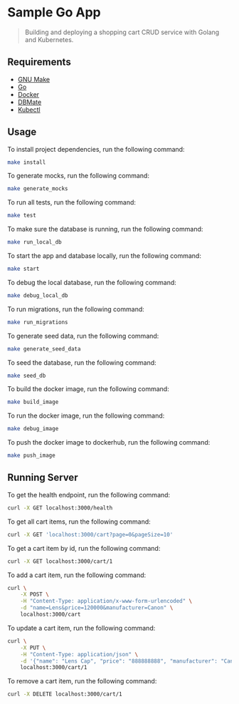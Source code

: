 # Sample Go App
> Building and deploying a shopping cart CRUD service with Golang and Kubernetes.

## Requirements

- [GNU Make](https://www.gnu.org/software/make/)
- [Go](https://golang.org/)
- [Docker](https://hub.docker.com/)
- [DBMate](https://github.com/amacneil/dbmate)
- [Kubectl](https://kubernetes.io/docs/tasks/tools/install-kubectl/)

## Usage

To install project dependencies, run the following command:
```bash
make install
```

To generate mocks, run the following command:
```bash
make generate_mocks
```

To run all tests, run the following command:
```bash
make test
```

To make sure the database is running, run the following command:
```bash
make run_local_db
```

To start the app and database locally, run the following command:
```bash
make start
```

To debug the local database, run the following command:
```bash
make debug_local_db
```

To run migrations, run the following command:
```bash
make run_migrations
```

To generate seed data, run the following command:
```bash
make generate_seed_data
```

To seed the database, run the following command:
```bash
make seed_db
```

To build the docker image, run the following command:
```bash
make build_image
```

To run the docker image, run the following command:
```bash
make debug_image
```

To push the docker image to dockerhub, run the following command:
```bash
make push_image
```



## Running Server

To get the health endpoint, run the following command:
```bash
curl -X GET localhost:3000/health
```

To get all cart items, run the following command:
```bash
curl -X GET 'localhost:3000/cart?page=0&pageSize=10'
```

To get a cart item by id, run the following command:
```bash
curl -X GET localhost:3000/cart/1
```

To add a cart item, run the following command:
```bash
curl \
    -X POST \
    -H "Content-Type: application/x-www-form-urlencoded" \
    -d "name=Lens&price=120000&manufacturer=Canon" \
    localhost:3000/cart
```

To update a cart item, run the following command:
```bash
curl \
    -X PUT \
    -H "Content-Type: application/json" \
    -d '{"name": "Lens Cap", "price": "888888888", "manufacturer": "Canon"}' \
    localhost:3000/cart/1
```

To remove a cart item, run the following command:
```bash
curl -X DELETE localhost:3000/cart/1
```

